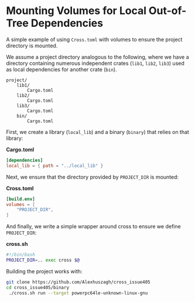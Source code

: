 # Mounting Volumes for Local Out-of-Tree Dependencies

A simple example of using `Cross.toml` with volumes to ensure the project directory is mounted.

We assume a project directory analogous to the following, where we have a directory containing numerous independent crates (`lib1`, `lib2`, `lib3`) used as local dependencies for another crate (`bin`).

```text
project/
    lib1/
        Cargo.toml
    lib2/
        Cargo.toml
    lib3/
        Cargo.toml
    bin/
        Cargo.toml
```

First, we create a library (`local_lib`) and a binary (`binary`) that relies on that library:

**Cargo.toml**

```toml
[dependencies]
local_lib = { path = "../local_lib" }
```

Next, we ensure that the directory provided by `PROJECT_DIR` is mounted:

**Cross.toml**

```toml
[build.env]
volumes = [
    "PROJECT_DIR",
]
```

And finally, we write a simple wrapper around cross to ensure we define `PROJECT_DIR`:

**cross.sh**

```bash
#!/bin/bash
PROJECT_DIR=.. exec cross $@
````

Building the project works with:

```bash
git clone https://github.com/Alexhuszagh/cross_issue405
cd cross_issue405/binary
 ./cross.sh run --target powerpc64le-unknown-linux-gnu
```
